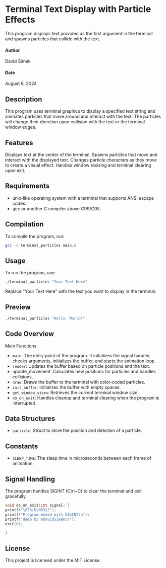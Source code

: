# Terminal Text Display with Particle Effects

This program displays text provided as the first argument in the terminal and spawns particles that collide with the text.

#### Author
David Šimek

#### Date
August 6, 2024

## Description

This program uses terminal graphics to display a specified text string and animates particles that move around and interact with the text. The particles will change their direction upon collision with the text or the terminal window edges.

## Features
Displays text at the center of the terminal.
Spawns particles that move and interact with the displayed text.
Changes particle characters as they move to create a visual effect.
Handles window resizing and terminal clearing upon exit.

## Requirements
- unix-like operating system with a terminal that supports ANSI escape codes.
- gcc or another C compiler above C99/C9X.

## Compilation
To compile the program, run:
```bash
gcc -o terminal_particles main.c
```

## Usage
To run the program, use:
```bash
./terminal_particles "Your Text Here"
```
Replace "Your Text Here" with the text you want to display in the terminal.
## Preview
```bash
./terminal_particles "Hello, World!"
```

## Code Overview
Main Functions

- `main`: The entry point of the program. It initializes the signal handler, checks arguments, initializes the buffer, and starts the animation loop.
- `render`: Updates the buffer based on particle positions and the text.
- update_movement: Calculates new positions for particles and handles collisions.
- `draw`: Draws the buffer to the terminal with color-coded particles.
- `init_buffer`: Initializes the buffer with empty spaces.
- `get_window_sizes`: Retrieves the current terminal window size.
- `do_on_exit`: Handles cleanup and terminal clearing when the program is interrupted.

## Data Structures

- `particle`: Struct to store the position and direction of a particle.

## Constants

- `SLEEP_TIME`: The sleep time in microseconds between each frame of animation.

## Signal Handling

The program handles SIGINT (Ctrl+C) to clear the terminal and exit gracefully.
```c
void do_on_exit(int signal) {
printf("\033[H\033[J");
printf("Program ended with SIGINT\n");
printf("demo by @davidSimek\n");
exit(0);

}
```
## License
This project is licensed under the MIT License.
